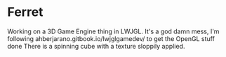 # Ferret

Working on a 3D Game Engine thing in LWJGL. It's a god damn mess, I'm following ahberjarano.gitbook.io/lwjglgamedev/ to get the OpenGL stuff done
There is a spinning cube with a texture sloppily applied. 

